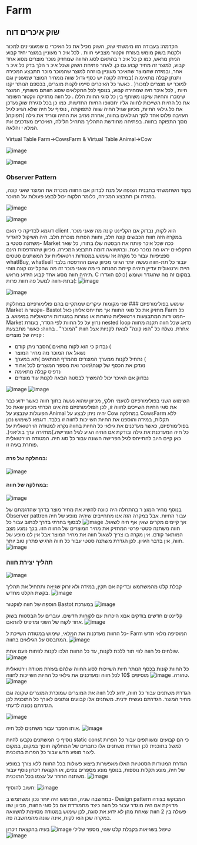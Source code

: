 # Farm
##  שוק איכרים דוח

הקדמה:
בעבודה הזו מימשתי שוק, השוק מכיל את כל האיכרי ם שמעוניינים למכור ולקנות
בשוק מומש בעזרת ווקטור מצביעי חוות . לכל איכ ר מעוניין במוצר יחיד קבוע הניתן
מראש, כמו כן כל איכ ר בהתאם לסוג החווה שמחזיק מוכר מוצרים מסוג אחד קבוע,
למוצר זה מחיר קבוע גם כן. לאחר פתיחת השוק ושכל איכ ר הלך בדק כל איכ ר אחר,
ובמידה שהמוצר שהאיכר מעוניין בו זהה למוצר שהמוכר מוכר תתבצע המכירה
ותנתן קבלה מתאימ ה )במידה לקונה יש כסף גדול שווה ממחיר המוצר שמעוניין וגם
למוכר יש מוצרים למכור( .
כאשר כל האיכרים סיימו לקנות מוצרים, בכספם הנותר יקנו חיות , לכל איכר חיה
שמחירה קבוע, בנוסף לכל החקלאים שסוג חוותם משותף, המוצר שימכרו והחיות
שיקנו משותף בין כל סוגי החוות הללו .
כל חווה מחזיקה ווקטור השומר את כל החיות השייכות לחווה אליו יתסוופו החיות
החדשות. כמו כן בכל סגירת שוק נעדכן את כל גילאי החיות, מכיוון שגיל החיה שווה
לתפוקתה ,
נוסיף על חיה שלא הגיע לגיל העזיבה פלוס אחד לסך הגילאים בחווה,
אחרת נעזיב את החיה ונוריד את גילה )תפוקה( מסך התפוקה בחווה.
בפתיחה מחודשת התהליך מתחיל חלילה, האיכרים מעדכנים את המלא י והלאה.

Virtual Table Farm->CowsFarm & Virtual Table Animal->Cow

![image](https://user-images.githubusercontent.com/62882347/209448125-0c6e4b4d-f8e0-4dd2-a332-06f43bb71a4c.png)

![image](https://user-images.githubusercontent.com/62882347/209448135-04b69a5b-7120-41df-ae5b-785a9ea3c7f1.png)

### Observer Pattern
בקוד השתמשתי בתבנית הצופה על מנת לבדוק אם החווה מוכרת את המוצר
שאני קונה, במידה וכן תתבצע המכירה, כלומר הלקוח יכול לבצע פעולות על
המוכר.

![image](https://user-images.githubusercontent.com/62882347/209448143-1808d9f5-355a-4898-ae93-9a8da61d7fc2.png)

![image](https://user-images.githubusercontent.com/62882347/209448145-e51a4a3b-c787-4bd9-9c6c-7561c84babda.png)

דוגמא לבדיקה כי האם client הוא לקוח, נבדוק אם הקליינט קונה מה שאני
מוכר. במקרה הזה חוות הכבשים קונה חלב, וחוות הפרות מוכרת חלב.
היה השיקול להגדיר משתנה סטטי ב- Market ככה שכל איכר פותח את הבסטה
שלו בתורו, כל שאר החקלאים יראו מה נמכר כעת. ובהשוואה דומה תתבצע
המכירה. מכיוון שההדפסות הינם ספציפיות עבור כל מקרה אז שימוש
במטודות וירטאוליות על המשתנים סטטים whatIBuy, whatIsell עבור כל
תת-חווה נעשה יותר הגיוני מכיוון שאם ההדפסה בלבד היית וירטאולית עדיין
תיהיה קיימת ההנחה כי מה שאני מוכר זה מה שהקליינט קונה וזוהי תיהיה
חווה מסוג אחד קבוע הידוע מראש.
C במקום זה מה שהוגדר ושומש )כולם הוגדרו בתת-חווה למשל פה חוות
פרות(:
![image](https://user-images.githubusercontent.com/62882347/209448156-eacfd6fa-7e3c-4648-924f-f447bb713727.png)

![image](https://user-images.githubusercontent.com/62882347/209448162-dfaa0d12-2796-4373-a764-2d4a80efbd9a.png)

שימוש בפולימורפיזם ###
שני מקומות עיקרים שמתקיים בהם פולימורפיזם
במחלקת Market ווקטור ה- Bastot מחזיק את כל סוגי החוות אך מתייחס אליהן כאל
Farm כל המטיודות המתבצעות וירטואליות טהורות או נעזרות במטודות וירטאוליות
במימוש.
ב- Market נרוץ על כל החוות לפי הסדר, בעזרת nested loop נדאג שכל חווה תקנה מחווה
אחרת. נשלח כל "הוא קונה" לצאת לקניות אצל חוות "המוכר" .
בחווה:
כאשר מתבצעת קנייה של מוצרים :
- נבדוק כי הוא לקוח מתאים )הסבר ניתן קודם (
- נשאל את המוכר מה מחיר המוצר
- נתחיל לקנות ממערך המוצרים מהמדף המתאים )תא במערך (
- נעדכן את הכסף של קונה\מוכר ואת מספר המוצרים לכל אח ד
- נדפיס קבלה מתאימה
- נבדוק אם האיכר יכול להמשיך לבסטה הבאה לקנות עוד מוצרים

![image](https://user-images.githubusercontent.com/62882347/209448227-9c31a48e-cbbf-4277-b355-3f29871d1250.png)
![image](https://user-images.githubusercontent.com/62882347/209448229-e888370c-428b-4d32-bee0-1c91ac7d0f10.png)

השימוש השני בפולימורפיזם לטעמי חלקי, מכיוון שהוא נעשה בתוך חווה
כאשר ידוע כבר את סוגי החיות השייכים לחווה זו, לכן הפולימורפיזם פה אינו
הכרחי מכיוון שאת כל הפעולות שנבצע על Animal יהיה ניתן לבצע על Cow
במחלקה CowsFarm ללא תקלות, במידה והוספנו את החיות השייכות לחווה
זו בלבד.
דוגמא לשימוש נכון בפולימורפיזם, כאשר מעדכנים את גילאי כל החיות בחווה
נקרא למטודה הוירטואלית על כל חיה המעדכנת את גילה ובודקת אם החיה
הגיע לגיל הפרישה.)מחזירה ערך בוליאני(. כאן קיים חיוב להתייחס לגיל
הפרישה השונה עבור כל סוג חיה. המטודה הוירטואלית פותרת בעיה זו.
#### במחלקה של פרה:
![image](https://user-images.githubusercontent.com/62882347/209448242-b8f7dee9-adf2-4e72-b75c-7c595baeb27e.png)
#### במחלקה של חווה:
![image](https://user-images.githubusercontent.com/62882347/209448267-35668314-a52c-4a90-bef2-dcd6ec6d8a2d.png)

בנוסף מחיר המוצ ר בהתחלה היה כוונה להשיג את מחיר מוצר בדרך שהדגמתם של
Observer pattren עבור החיות. אבל במקרה הזה אנו מתחייבים שיהיה מופע של חיה אך
קיימים מקרים שאין אף חיה לשאול.
![image](https://user-images.githubusercontent.com/62882347/209448275-01774ad9-530d-454e-b7ca-32b3cc90fbe3.png)
לבסוף בחרתי בדרך לכתוב עבור כל חווה משתנה סטטי פרטי המחזיק את מחיר המוצרים של החווה הזו.
בכך נמנע מצב המותאר קודם. אין מקרה בו צריך לשאול חווה את מחיר המוצר אבל אין לנו מופע של
חווה, אין בדבר היגיון. לכן הגדרת משתנה סטטי
עבור כל חווה הרגיש פתרון טוב יותר.
![image](https://user-images.githubusercontent.com/62882347/209448279-294e41a8-7e81-4101-851d-2be5ccf89706.png)

### תהליך יצירת חווה
![image](https://user-images.githubusercontent.com/62882347/209448296-f575c066-afea-43e5-a7b1-fec0d336610f.png)

קבלת קלט מהמשתמש ובדיקה אם תקין, במידה ולא זרוק שגיאה ותתחיל את
תהליך בקשת הקלט מחדש.
![image](https://user-images.githubusercontent.com/62882347/209448302-9c7c57de-cbb5-435f-990f-3a701aead7cb.png)

הוספה של חווה לווקטור Bastot במערכת
![image](https://user-images.githubusercontent.com/62882347/209448318-d154c6ed-16f2-4e7e-b8f2-2c4d7ec4f139.png)

היכרות עם לקוחות חדשים. עוברים על הבסטות בשוק xקליינטים חדשים
בודקים אם אחד לקוח של השני ומדפיס להתאם.
![image](https://user-images.githubusercontent.com/62882347/209448323-2d836901-6fb9-4356-be5a-460b9b3e5876.png)

כל החוות מעדכנות את המלאי, שימוש במטודה השייכת ל- Farm המוסיפה
מלאי חדש המתבסס על הגילאים בחווה.
![image](https://user-images.githubusercontent.com/62882347/209448327-6b1e75e7-a91a-4139-94e0-f3f6510ea5b3.png)

שולחים כל חווה לפי תור ללכת לקנות, עד כל החוות הלכו לקנות לפחות פעם
אחת.
![image](https://user-images.githubusercontent.com/62882347/209448337-9fb69fe0-486f-42bb-990f-fb837218f181.png)

כל החוות קונות בכסף הנותר חיות השייכות לסוג החווה שלהם בעזרת מטודה
וירטואלית טהורה.
![image](https://user-images.githubusercontent.com/62882347/209448351-643dd06e-f61f-4319-b768-6454ba53f74d.png)
מוסיפים 10$ לכל חווה ומעדכנים את גילאי כל החיות השייכות לחווה.
![image](https://user-images.githubusercontent.com/62882347/209448355-0c949894-03b7-446a-96df-345111b6d559.png)

הגדרת משתנים עבור כל חווה, ידוע לכל חווה את המוצרים שמוכרת המוצרים
שקונה וגם מחיר המוצר. הגדרתם נעשית ידנית.
משתנים אלו קבועים ונתונים לאורך כל
התוכנית לכן הגדרתם נכונה לדעתי.

![image](https://user-images.githubusercontent.com/62882347/209448362-232fb176-843a-4878-84d8-2bf9606d834b.png)

אותו הסבר עבור משתנים לכל חיה.
![image](https://user-images.githubusercontent.com/62882347/209448374-0c3b3570-7676-4ad1-9c82-254af2990c09.png)

נוסיף כי המשתנים נקבעו להיות static const כי הם קבועים ומשותפים עבור
*כל* הפרות למשל בתוכנית לכן הגדרת משתנים אלו כחברים של המחלקה
חוסך במקום, במקום ליצור מופע חדש עבור כל הפרות בתוכנית.

הגדרת המטודות הסטטיות האלו
מאפשרות ביצוע פעולות בכל החוות ללא צורך במופע של חיה, מונע תקלות
נוספות, בנוסף מונע מספרים צפים, או הקצאת זיכרון נוסף עבור משתנה החוזר
על עצמו בכל התוכנית.
![image](https://user-images.githubusercontent.com/62882347/209448379-55fb133c-3890-4561-955a-6f6a9a814734.png)

חשוב להוסיף:
![image](https://user-images.githubusercontent.com/62882347/209448385-a68e7fdf-fba2-4247-9c3b-a38140609b35.png)

במחשבה שניה, המימוש היה יותר נכון ומשתמש ב- Design pattern המבוקש
בצורה מדויקת אם היה מוגדר עבור כל חווה כיצד מתמודדת אם כל סוגי
החוות, מכיוון שזו פעולה בין 2 חוות שאחת מהן לא ידוע את סוגה, לכן שימוש
במטודה מסוימת להשוואה במקרה שכן הוא לקוח, אינה שונה מהמחשבה פה.

טיפול בשגיאות
בקבלת קלט שגוי, מספר שלילי
![image](https://user-images.githubusercontent.com/62882347/209448392-0214e1b4-979f-4d06-8ae0-44e58fba0743.png)
בעיה בהקצאת זיכרון
![image](https://user-images.githubusercontent.com/62882347/209448397-e5bb5434-b564-4d41-b28f-4398b8b0431a.png)

